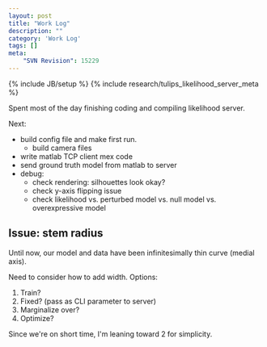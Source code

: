 ```yaml
---
layout: post
title: "Work Log"
description: ""
category: 'Work Log'
tags: []
meta: 
    "SVN Revision": 15229
---
```

{% include JB/setup %}
{% include research/tulips_likelihood_server_meta %}

Spent most of the day finishing coding and compiling likelihood server.

Next: 
* build config file and make first run.
    * build camera files
* write matlab TCP client mex code
* send ground truth model from matlab to server 
* debug:
    * check rendering: silhouettes look okay?
    * check y-axis flipping issue
    * check likelihood vs. perturbed model vs. null model vs. overexpressive model

Issue: stem radius
-------------

Until now, our model and data have been infinitesimally thin curve (medial axis).  

Need to consider how to add width.  Options:
    
1. Train?  
2. Fixed?  (pass as CLI parameter to server)
3. Marginalize over? 
4. Optimize? 

Since we're on short time, I'm leaning toward 2 for simplicity.  
